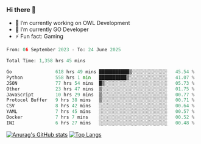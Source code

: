 ### Hi there 👋 

- 🔭 I’m currently working on OWL Development
- 🌱 I’m currently GO Developer
-  ⚡ Fun fact: Gaming
  
  <!--
- 👯 I’m looking to collaborate on ...
- 🤔 I’m looking for help with ...
- 💬 Ask me about ...
- 📫 How to reach me: ...
- 😄 Pronouns: ...
-->

<!--START_SECTION:waka-->

```python
From: 06 September 2023 - To: 24 June 2025

Total Time: 1,358 hrs 45 mins

Go                618 hrs 49 mins ███████████▒░░░░░░░░░░░░░   45.54 %
Python            558 hrs 1 min   ██████████▒░░░░░░░░░░░░░░   41.07 %
JSON              77 hrs 54 mins  █▒░░░░░░░░░░░░░░░░░░░░░░░   05.73 %
Other             23 hrs 47 mins  ▒░░░░░░░░░░░░░░░░░░░░░░░░   01.75 %
JavaScript        10 hrs 29 mins  ▒░░░░░░░░░░░░░░░░░░░░░░░░   00.77 %
Protocol Buffer   9 hrs 38 mins   ▒░░░░░░░░░░░░░░░░░░░░░░░░   00.71 %
CSV               8 hrs 42 mins   ░░░░░░░░░░░░░░░░░░░░░░░░░   00.64 %
YAML              7 hrs 45 mins   ░░░░░░░░░░░░░░░░░░░░░░░░░   00.57 %
Docker            7 hrs 7 mins    ░░░░░░░░░░░░░░░░░░░░░░░░░   00.52 %
INI               6 hrs 27 mins   ░░░░░░░░░░░░░░░░░░░░░░░░░   00.48 %
```

<!--END_SECTION:waka-->

[![Anurag's GitHub stats](https://github-readme-stats.vercel.app/api?username=aebalz&show_icons=true&theme=codeSTACKr)](https://github.com/anuraghazra/github-readme-stats)
[![Top Langs](https://github-readme-stats.vercel.app/api/top-langs/?username=aebalz&layout=compact&card_width=350&theme=codeSTACKr)](https://github.com/anuraghazra/github-readme-stats)
<!-- [![Readme Card](https://github-readme-stats.vercel.app/api/pin/?username=aebalz&repo=go-gin-gone&show_owner=true)](https://github.com/anuraghazra/github-readme-stats)-->
